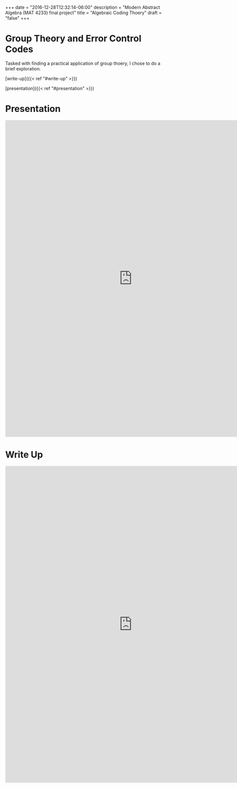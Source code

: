 +++
date = "2016-12-28T12:32:14-06:00"
description = "Modern Abstract Algebra (MAT 4233) final project"
title = "Algebraic Coding Thoery"
draft = "false"
+++

# Group Theory and Error Control Codes
Tasked with finding a practical application of group thoery, I chose to do a brief exploration. 

[write-up]({{< ref "#write-up" >}})

[presentation]({{< ref "#presentation" >}}) 


# Presentation 

<embed src="http://scotty.dance/coding_thoery.pdf" width="800px" height="1000px" />

# Write Up

<embed src="http://scotty.dance/algebraic_coding_thoery_pdf.pdf" width="800px" height="1000px" />